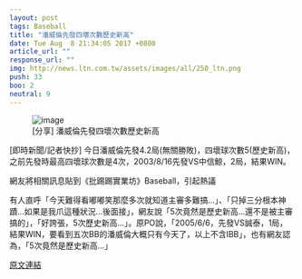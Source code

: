 ```yaml
---
layout: post
tags: Baseball
title: "潘威倫先發四壞次數歷史新高"
date: Tue Aug  8 21:34:05 2017 +0800
article_url: ""
response_url: ""
img: http://news.ltn.com.tw/assets/images/all/250_ltn.png
push: 33
boo: 2
neutral: 9
---
```


<figure>
<img src="http://news.ltn.com.tw/assets/images/all/250_ltn.png" alt="image">
<figcaption>
[分享] 潘威倫先發四壞次數歷史新高
</figcaption>
</figure>



[即時新聞/記者快抄] 今日潘威倫先發4.2局(無關勝敗)，四壞球次數5(歷史新高)，之前先發時最高四壞球次數是4次，2003/8/16先發VS中信鯨，2局，結果WIN。

網友將相關訊息貼到《批踢踢實業坊》Baseball，引起熱議

有人直呼「今天難得看嘟嘟笑那麼多次就知道主審多難搞...」、「只掉三分根本神蹟...如果是我爪這種狀況...後面接」，網友說「5次竟然是歷史新高...還不是被主審搞的」，「好誇張，5次歷史新高...」。原PO說，「2005/6/6，先發VS誠泰，1局，結果WIN，要看到五次BB的潘威倫大概只有今天了，以上不含IBB」，也有網友認為，「5次竟然是歷史新高...」

<a href = "https://www.ptt.cc/bbs/Baseball/M.1502199247.A.8A9.html">原文連結</a>

